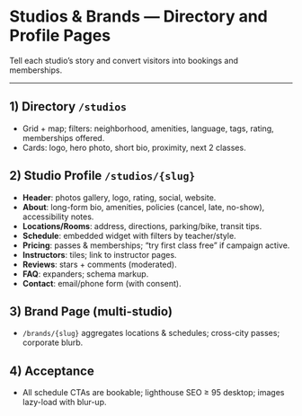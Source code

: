 # Studios & Brands — Directory and Profile Pages

Tell each studio’s story and convert visitors into bookings and memberships.

---

## 1) Directory `/studios`
- Grid + map; filters: neighborhood, amenities, language, tags, rating, memberships offered.
- Cards: logo, hero photo, short bio, proximity, next 2 classes.

## 2) Studio Profile `/studios/{slug}`
- **Header**: photos gallery, logo, rating, social, website.
- **About**: long-form bio, amenities, policies (cancel, late, no-show), accessibility notes.
- **Locations/Rooms**: address, directions, parking/bike, transit tips.
- **Schedule**: embedded widget with filters by teacher/style.
- **Pricing**: passes & memberships; “try first class free” if campaign active.
- **Instructors**: tiles; link to instructor pages.
- **Reviews**: stars + comments (moderated).
- **FAQ**: expanders; schema markup.
- **Contact**: email/phone form (with consent).

## 3) Brand Page (multi-studio)
- `/brands/{slug}` aggregates locations & schedules; cross-city passes; corporate blurb.

## 4) Acceptance
- All schedule CTAs are bookable; lighthouse SEO ≥ 95 desktop; images lazy-load with blur-up.
